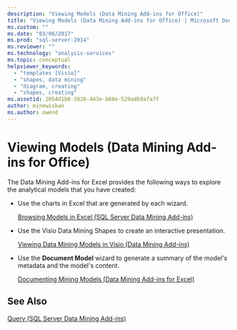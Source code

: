 ```yaml
---
description: "Viewing Models (Data Mining Add-ins for Office)"
title: "Viewing Models (Data Mining Add-ins for Office) | Microsoft Docs"
ms.custom: ""
ms.date: "03/06/2017"
ms.prod: "sql-server-2014"
ms.reviewer: ""
ms.technology: "analysis-services"
ms.topic: conceptual
helpviewer_keywords: 
  - "templates [Visio]"
  - "shapes, data mining"
  - "diagram, creating"
  - "shapes, creating"
ms.assetid: 2054d1b0-3828-443e-b60e-529adb9afa7f
author: minewiskan
ms.author: owend
---
```

# Viewing Models (Data Mining Add-ins for Office)
  The Data Mining Add-ins for Excel provides the following ways to explore the analytical models that you have created:  
  
-   Use the charts in Excel that are generated by each wizard.  
  
     [Browsing Models in Excel &#40;SQL Server Data Mining Add-ins&#41;](browsing-models-in-excel-sql-server-data-mining-add-ins.md)  
  
-   Use the Visio Data Mining Shapes to create an interactive presentation.  
  
     [Viewing Data Mining Models in Visio &#40;Data Mining Add-ins&#41;](viewing-data-mining-models-in-visio-data-mining-add-ins.md)  
  
-   Use the **Document Model** wizard to generate a summary of the model's metadata and the model's content.  
  
     [Documenting Mining Models &#40;Data Mining Add-ins for Excel&#41;](documenting-mining-models-data-mining-add-ins-for-excel.md)  
  
## See Also  
 [Query &#40;SQL Server Data Mining Add-ins&#41;](query-sql-server-data-mining-add-ins.md)  
  
  

